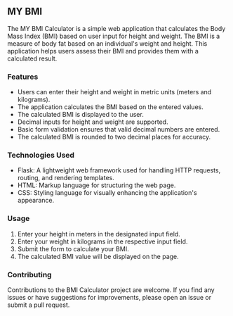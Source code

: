 ## MY BMI

The MY BMI Calculator is a simple web application that calculates the Body Mass Index (BMI) based on user input for height and weight. The BMI is a measure of body fat based on an individual's weight and height. This application helps users assess their BMI and provides them with a calculated result.

### Features

- Users can enter their height and weight in metric units (meters and kilograms).
- The application calculates the BMI based on the entered values.
- The calculated BMI is displayed to the user.
- Decimal inputs for height and weight are supported.
- Basic form validation ensures that valid decimal numbers are entered.
- The calculated BMI is rounded to two decimal places for accuracy.

### Technologies Used

- Flask: A lightweight web framework used for handling HTTP requests, routing, and rendering templates.
- HTML: Markup language for structuring the web page.
- CSS: Styling language for visually enhancing the application's appearance.

### Usage

1. Enter your height in meters in the designated input field.
2. Enter your weight in kilograms in the respective input field.
3. Submit the form to calculate your BMI.
4. The calculated BMI value will be displayed on the page.

### Contributing

Contributions to the BMI Calculator project are welcome. If you find any issues or have suggestions for improvements, please open an issue or submit a pull request.
